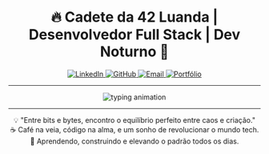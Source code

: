 <h1 align="center">🔥 Cadete da 42 Luanda | Desenvolvedor Full Stack | Dev Noturno 🌙</h1>

<p align="center">
  <a href="https://linkedin.com/in/seuuser" target="_blank">
    <img src="https://img.shields.io/badge/LinkedIn-blue?logo=linkedin&style=for-the-badge" alt="LinkedIn"/>
  </a>
  <a href="https://github.com/seuuser" target="_blank">
    <img src="https://img.shields.io/badge/GitHub-000?logo=github&style=for-the-badge" alt="GitHub"/>
  </a>
  <a href="mailto:seuemail@gmail.com">
    <img src="https://img.shields.io/badge/Email-red?logo=gmail&style=for-the-badge" alt="Email"/>
  </a>
  <a href="https://seusite.com" target="_blank">
    <img src="https://img.shields.io/badge/Portfólio-000000?style=for-the-badge&logo=firefox&logoColor=white" alt="Portfólio"/>
  </a>
</p>

---

<p align="center">
  <img src="https://readme-typing-svg.demolab.com/?font=Fira+Code&size=36&pause=1500&color=36BCF7&width=600&height=60&lines=Cadete+da+42+Luanda+%7C+Quebrando+limites...;Codificando+o+impossível...;Transformando+caos+em+inovação..." alt="typing animation" />
</p>

---

<p align="center">
  💡 "Entre bits e bytes, encontro o equilíbrio perfeito entre caos e criação."  
  <br>☕️ Café na veia, código na alma, e um sonho de revolucionar o mundo tech.  
  <br>🚀 Aprendendo, construindo e elevando o padrão todos os dias.
</p>

